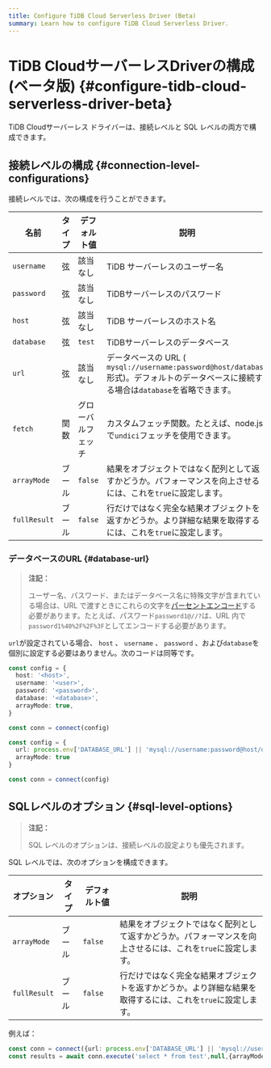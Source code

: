 ```yaml
---
title: Configure TiDB Cloud Serverless Driver (Beta)
summary: Learn how to configure TiDB Cloud Serverless Driver.
---
```


# TiDB CloudサーバーレスDriverの構成 (ベータ版) {#configure-tidb-cloud-serverless-driver-beta}

TiDB Cloudサーバーレス ドライバーは、接続レベルと SQL レベルの両方で構成できます。

## 接続レベルの構成 {#connection-level-configurations}

接続レベルでは、次の構成を行うことができます。

| 名前           | タイプ | デフォルト値    | 説明                                                                                                |
| ------------ | --- | --------- | ------------------------------------------------------------------------------------------------- |
| `username`   | 弦   | 該当なし      | TiDB サーバーレスのユーザー名                                                                                 |
| `password`   | 弦   | 該当なし      | TiDBサーバーレスのパスワード                                                                                  |
| `host`       | 弦   | 該当なし      | TiDB サーバーレスのホスト名                                                                                  |
| `database`   | 弦   | `test`    | TiDBサーバーレスのデータベース                                                                                 |
| `url`        | 弦   | 該当なし      | データベースの URL ( `mysql://username:password@host/database`形式)。デフォルトのデータベースに接続する場合は`database`を省略できます。 |
| `fetch`      | 関数  | グローバルフェッチ | カスタムフェッチ関数。たとえば、node.js で`undici`フェッチを使用できます。                                                     |
| `arrayMode`  | ブール | `false`   | 結果をオブジェクトではなく配列として返すかどうか。パフォーマンスを向上させるには、これを`true`に設定します。                                         |
| `fullResult` | ブール | `false`   | 行だけではなく完全な結果オブジェクトを返すかどうか。より詳細な結果を取得するには、これを`true`に設定します。                                         |

### データベースのURL {#database-url}

> **注記：**
>
> ユーザー名、パスワード、またはデータベース名に特殊文字が含まれている場合は、URL で渡すときにこれらの文字を[パーセントエンコード](https://en.wikipedia.org/wiki/Percent-encoding)する必要があります。たとえば、パスワード`password1@//?`は、URL 内で`password1%40%2F%2F%3F`としてエンコードする必要があります。

`url`が設定されている場合、 `host` 、 `username` 、 `password` 、および`database`を個別に設定する必要はありません。次のコードは同等です。

```ts
const config = {
  host: '<host>',
  username: '<user>',
  password: '<password>',
  database: '<database>',
  arrayMode: true,
}

const conn = connect(config)
```

```ts
const config = {
  url: process.env['DATABASE_URL'] || 'mysql://username:password@host/database',
  arrayMode: true
}

const conn = connect(config)
```

## SQLレベルのオプション {#sql-level-options}

> **注記：**
>
> SQL レベルのオプションは、接続レベルの設定よりも優先されます。

SQL レベルでは、次のオプションを構成できます。

| オプション        | タイプ | デフォルト値  | 説明                                                        |
| ------------ | --- | ------- | --------------------------------------------------------- |
| `arrayMode`  | ブール | `false` | 結果をオブジェクトではなく配列として返すかどうか。パフォーマンスを向上させるには、これを`true`に設定します。 |
| `fullResult` | ブール | `false` | 行だけではなく完全な結果オブジェクトを返すかどうか。より詳細な結果を取得するには、これを`true`に設定します。 |

例えば：

```ts
const conn = connect({url: process.env['DATABASE_URL'] || 'mysql://username:password@host/database'})
const results = await conn.execute('select * from test',null,{arrayMode:true,fullResult:true})
```
